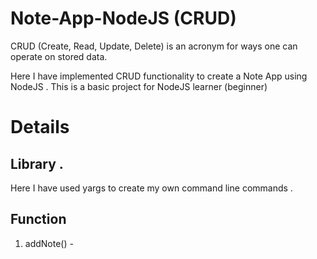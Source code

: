 # Note-App-NodeJS (CRUD)

CRUD (Create, Read, Update, Delete) is an acronym for ways one can operate on stored data. 

Here I have implemented CRUD functionality to create a Note App using NodeJS . 
This is a basic project for NodeJS learner (beginner) 

# Details

## Library . 
Here I have used yargs to create my own command line commands .

## Function 

1) addNote() - 
